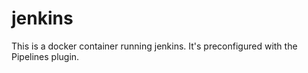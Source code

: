 jenkins
=======

This is a docker container running jenkins. It's preconfigured with the Pipelines plugin.
